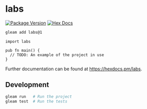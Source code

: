 # labs

[![Package Version](https://img.shields.io/hexpm/v/labs)](https://hex.pm/packages/labs)
[![Hex Docs](https://img.shields.io/badge/hex-docs-ffaff3)](https://hexdocs.pm/labs/)

```sh
gleam add labs@1
```
```gleam
import labs

pub fn main() {
  // TODO: An example of the project in use
}
```

Further documentation can be found at <https://hexdocs.pm/labs>.

## Development

```sh
gleam run   # Run the project
gleam test  # Run the tests
```
